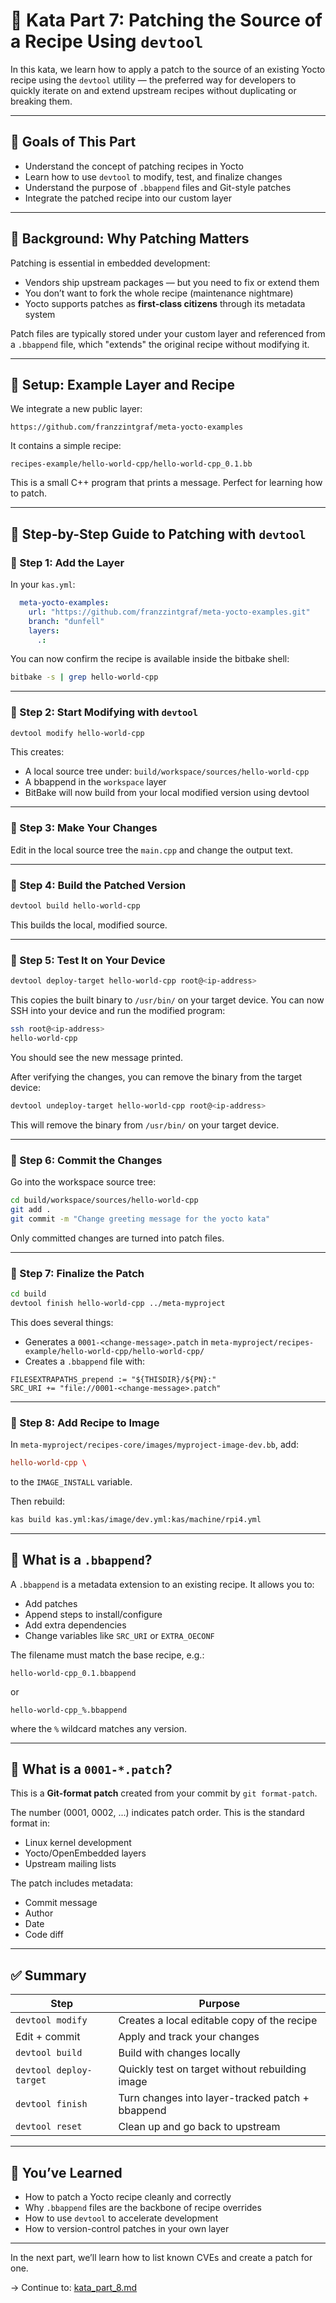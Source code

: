 # 🧩 Kata Part 7: Patching the Source of a Recipe Using `devtool`

In this kata, we learn how to apply a patch to the source of an existing Yocto recipe using the `devtool` utility — the preferred way for developers to quickly iterate on and extend upstream recipes without duplicating or breaking them.

---

## 🎯 Goals of This Part

- Understand the concept of patching recipes in Yocto
- Learn how to use `devtool` to modify, test, and finalize changes
- Understand the purpose of `.bbappend` files and Git-style patches
- Integrate the patched recipe into our custom layer

---

## 🧠 Background: Why Patching Matters

Patching is essential in embedded development:
- Vendors ship upstream packages — but you need to fix or extend them
- You don’t want to fork the whole recipe (maintenance nightmare)
- Yocto supports patches as **first-class citizens** through its metadata system

Patch files are typically stored under your custom layer and referenced from a `.bbappend` file, which "extends" the original recipe without modifying it.

---

## 🧰 Setup: Example Layer and Recipe

We integrate a new public layer:

```
https://github.com/franzzintgraf/meta-yocto-examples
```

It contains a simple recipe:
```
recipes-example/hello-world-cpp/hello-world-cpp_0.1.bb
```

This is a small C++ program that prints a message. Perfect for learning how to patch.

---

## 🧱 Step-by-Step Guide to Patching with `devtool`

### 🔹 Step 1: Add the Layer

In your `kas.yml`:

```yaml
  meta-yocto-examples:
    url: "https://github.com/franzzintgraf/meta-yocto-examples.git"
    branch: "dunfell"
    layers:
      .:
```

You can now confirm the recipe is available inside the bitbake shell:

```bash
bitbake -s | grep hello-world-cpp
```

---

### 🔹 Step 2: Start Modifying with `devtool`

```bash
devtool modify hello-world-cpp
```

This creates:
- A local source tree under: `build/workspace/sources/hello-world-cpp`
- A bbappend in the `workspace` layer
- BitBake will now build from your local modified version using devtool

---

### 🔹 Step 3: Make Your Changes

Edit in the local source tree the `main.cpp` and change the output text.

---

### 🔹 Step 4: Build the Patched Version

```bash
devtool build hello-world-cpp
```

This builds the local, modified source.

---

### 🔹 Step 5: Test It on Your Device

```bash
devtool deploy-target hello-world-cpp root@<ip-address>
```

This copies the built binary to `/usr/bin/` on your target device.
You can now SSH into your device and run the modified program:

```bash
ssh root@<ip-address>
hello-world-cpp
```
You should see the new message printed.

After verifying the changes, you can remove the binary from the target device:

```bash
devtool undeploy-target hello-world-cpp root@<ip-address>
```

This will remove the binary from `/usr/bin/` on your target device.

---

### 🔹 Step 6: Commit the Changes

Go into the workspace source tree:

```bash
cd build/workspace/sources/hello-world-cpp
git add .
git commit -m "Change greeting message for the yocto kata"
```

Only committed changes are turned into patch files.

---

### 🔹 Step 7: Finalize the Patch

```bash
cd build
devtool finish hello-world-cpp ../meta-myproject
```

This does several things:
- Generates a `0001-<change-message>.patch` in `meta-myproject/recipes-example/hello-world-cpp/hello-world-cpp/`
- Creates a `.bbappend` file with:

```bitbake
FILESEXTRAPATHS_prepend := "${THISDIR}/${PN}:"
SRC_URI += "file://0001-<change-message>.patch"
```

---

### 🔹 Step 8: Add Recipe to Image

In `meta-myproject/recipes-core/images/myproject-image-dev.bb`, add:

```conf
hello-world-cpp \
```

to the `IMAGE_INSTALL` variable.

Then rebuild:

```bash
kas build kas.yml:kas/image/dev.yml:kas/machine/rpi4.yml
``` 

---

## 🧠 What is a `.bbappend`?

A `.bbappend` is a metadata extension to an existing recipe. It allows you to:
- Add patches
- Append steps to install/configure
- Add extra dependencies
- Change variables like `SRC_URI` or `EXTRA_OECONF`

The filename must match the base recipe, e.g.:

```
hello-world-cpp_0.1.bbappend
```

or

```
hello-world-cpp_%.bbappend
```

where the `%` wildcard matches any version.

---

## 🧠 What is a `0001-*.patch`?

This is a **Git-format patch** created from your commit by `git format-patch`.

The number (0001, 0002, ...) indicates patch order. This is the standard format in:
- Linux kernel development
- Yocto/OpenEmbedded layers
- Upstream mailing lists

The patch includes metadata:
- Commit message
- Author
- Date
- Code diff

---

## ✅ Summary

| Step                          | Purpose                                         |
|-------------------------------|-------------------------------------------------|
| `devtool modify`              | Creates a local editable copy of the recipe     |
| Edit + commit                 | Apply and track your changes                    |
| `devtool build`               | Build with changes locally                      |
| `devtool deploy-target`       | Quickly test on target without rebuilding image |
| `devtool finish`              | Turn changes into layer-tracked patch + bbappend |
| `devtool reset`               | Clean up and go back to upstream                |

---

## 📌 You’ve Learned

- How to patch a Yocto recipe cleanly and correctly
- Why `.bbappend` files are the backbone of recipe overrides
- How to use `devtool` to accelerate development
- How to version-control patches in your own layer

---

In the next part, we’ll learn how to list known CVEs and create a patch for one.

→ Continue to: [kata_part_8.md](kata_part_8.md)